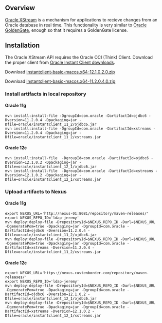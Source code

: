 ## Overview

[Oracle XStream](https://docs.oracle.com/database/121/XSTRM/xstrm_intro.htm#XSTRM72647) is a mechanism for applications 
to recieve changes from an Oracle database in real time. This functionality is very similar to [Oracle GoldenGate](http://www.oracle.com/technetwork/middleware/goldengate/overview/index.html),
enough so that it requires a GoldenGate license. 

## Installation

The Oracle XStream API requires the Oracle OCI (Think) Client. Download the proper client from 
[Oracle Instant Client downloads](http://www.oracle.com/technetwork/topics/intel-macsoft-096467.html).

Download [instantclient-basic-macos.x64-12.1.0.2.0.zip](http://www.oracle.com/technetwork/topics/intel-macsoft-096467.html)

Download [instantclient-basic-macos.x64-11.2.0.4.0.zip](http://www.oracle.com/technetwork/topics/intel-macsoft-096467.html)


### Install artifacts in local repository

#### Oracle 11g

```
mvn install:install-file -DgroupId=com.oracle -DartifactId=ojdbc6 -Dversion=11.2.0.4 -Dpackaging=jar -Dfile=oracle/instantclient_11_2/ojdbc6.jar
mvn install:install-file -DgroupId=com.oracle -DartifactId=xstreams -Dversion=11.2.0.4 -Dpackaging=jar -Dfile=oracle/instantclient_11_2/xstreams.jar
```

#### Oracle 12c

```
mvn install:install-file  -DgroupId=com.oracle -DartifactId=ojdbc6 -Dversion=12.1.0.2 -Dpackaging=jar -Dfile=oracle/instantclient_12_1/ojdbc6.jar
mvn install:install-file  -DgroupId=com.oracle -DartifactId=xstreams -Dversion=12.1.0.2 -Dpackaging=jar -Dfile=oracle/instantclient_12_1/xstreams.jar
```

### Upload artifacts to Nexus

#### Oracle 11g

```
export NEXUS_URL='http://nexus-01:8081/repository/maven-releases/'
export NEXUS_REPO_ID='ldap-jeremy'
mvn deploy:deploy-file -DrepositoryId=$NEXUS_REPO_ID -Durl=$NEXUS_URL -DgeneratePom=true -Dpackaging=jar -DgroupId=com.oracle -DartifactId=ojdbc6 -Dversion=11.2.0.4 -Dfile=oracle/instantclient_11_2/ojdbc6.jar
mvn deploy:deploy-file -DrepositoryId=$NEXUS_REPO_ID -Durl=$NEXUS_URL -DgeneratePom=true -Dpackaging=jar -DgroupId=com.oracle -DartifactId=xstreams -Dversion=11.2.0.4 -Dfile=oracle/instantclient_11_2/xstreams.jar
```


#### Oracle 12c

```
export NEXUS_URL='https://nexus.custenborder.com/repository/maven-releases/'
export NEXUS_REPO_ID='ldap-jeremy'
mvn deploy:deploy-file -DrepositoryId=$NEXUS_REPO_ID -Durl=$NEXUS_URL -DgeneratePom=true -Dpackaging=jar -DgroupId=com.oracle -DartifactId=ojdbc6 -Dversion=12.1.0.2 -Dfile=oracle/instantclient_12_1/ojdbc6.jar
mvn deploy:deploy-file -DrepositoryId=$NEXUS_REPO_ID -Durl=$NEXUS_URL -DgeneratePom=true -Dpackaging=jar -DgroupId=com.oracle -DartifactId=xstreams -Dversion=12.1.0.2 -Dfile=oracle/instantclient_12_1/xstreams.jar
```